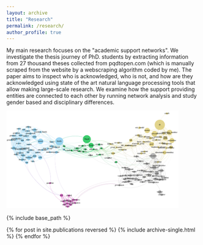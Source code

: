```yaml
---
layout: archive
title: "Research"
permalink: /research/
author_profile: true
---
```


My main research focuses on the "academic support networks". We investigate the thesis journey of PhD. students by extracting information from 27 thousand theses collected from pqdtopen.com (which is manually scraped from the website by a webscraping algorithm coded by me). The paper aims to inspect who is acknowledged, who is not, and how are they acknowledged using state of the art natural language processing tools that allow making large-scale research. We examine how the support providing entities are connected to each other by running network analysis and study gender based and disciplinary differences.

<img src="https://github.com/ocseckin/ocseckin.github.io/blob/master/images/academic_network.png" alt="Academic Network" width="450"/>


{% include base_path %}

{% for post in site.publications reversed %}
  {% include archive-single.html %}
{% endfor %}

